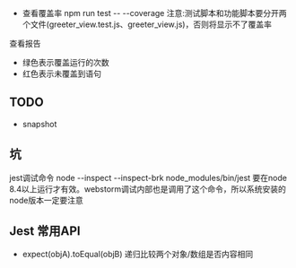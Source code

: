 - 查看覆盖率
npm run test -- --coverage
注意:测试脚本和功能脚本要分开两个文件(greeter_view.test.js、greeter_view.js)，否则将显示不了覆盖率

查看报告
- 绿色表示覆盖运行的次数
- 红色表示未覆盖到语句

## TODO
- snapshot

## 坑
jest调试命令 node --inspect --inspect-brk node_modules/bin/jest 要在node 8.4以上运行才有效。webstorm调试内部也是调用了这个命令，所以系统安装的node版本一定要注意

## Jest 常用API
- expect(objA).toEqual(objB) 递归比较两个对象/数组是否内容相同